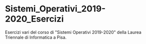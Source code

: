 # Sistemi_Operativi_2019-2020_Esercizi
Esercizi vari del corso di "Sistemi Operativi 2019-2020" della Laurea Triennale di Informatica a Pisa.
